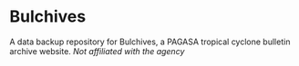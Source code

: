 # Bulchives
A data backup repository for Bulchives, a PAGASA tropical cyclone bulletin archive website. *Not affiliated with the agency*
